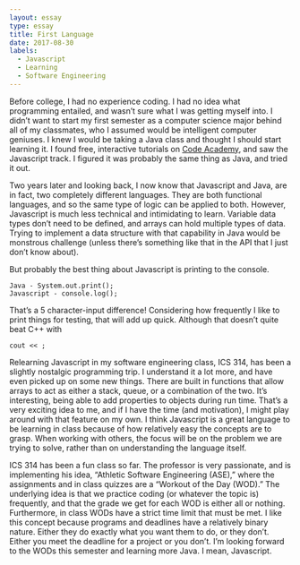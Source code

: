 ```yaml
---
layout: essay
type: essay
title: First Language
date: 2017-08-30
labels:
  - Javascript
  - Learning
  - Software Engineering
---
```


Before college, I had no experience coding. I had no idea what programming entailed, and wasn’t sure what I was getting myself into. I didn’t want to start my first semester as a computer science major behind all of my classmates, who I assumed would be intelligent computer geniuses. I knew I would be taking a Java class and thought I should start learning it. I found free, interactive tutorials on [Code Academy](https://www.codecademy.com/learn), and saw the Javascript track. I figured it was probably the same thing as Java, and tried it out.

Two years later and looking back, I now know that Javascript and Java, are in fact, two completely different languages. They are both functional languages, and so the same type of logic can be applied to both. However, Javascript is much less technical and intimidating to learn. Variable data types don’t need to be defined, and arrays can hold multiple types of data. Trying to implement a data structure with that capability in Java would be monstrous challenge (unless there’s something like that in the API that I just don’t know about). 

But probably the best thing about Javascript is printing to the console. 

```
Java - System.out.print();
Javascript - console.log();
```

That’s a 5 character-input difference! Considering how frequently I like to print things for testing, that will add up quick.
Although that doesn’t quite beat C++ with 
```
cout << ;
```
Relearning Javascript in my software engineering class, ICS 314, has been a slightly nostalgic programming trip. I understand it a lot more, and have even picked up on some new things. There are built in functions that allow arrays to act as either a stack, queue, or a combination of the two. It’s interesting, being able to add properties to objects during run time. That’s a very exciting idea to me, and if I have the time (and motivation), I might play around with that feature on my own. I think Javascript is a great language to be learning in class because of how relatively easy the concepts are to grasp. When working with others, the focus will be on the problem we are trying to solve, rather than on understanding the language itself. 

ICS 314 has been a fun class so far. The professor is very passionate, and is implementing his idea, “Athletic Software Engineering (ASE),” where the assignments and in class quizzes are a “Workout of the Day (WOD).” The underlying idea is that we practice coding (or whatever the topic is) frequently, and that the grade we get for each WOD is either all or nothing. Furthermore, in class WODs have a strict time limit that must be met. I like this concept because programs and deadlines have a relatively binary nature. Either they do exactly what you want them to do, or they don’t. Either you meet the deadline for a project or you don’t. I’m looking forward to the WODs this semester and learning more Java. I mean, Javascript. 


